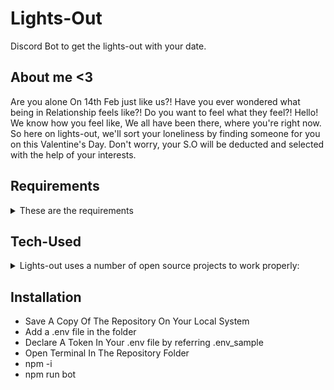 # Lights-Out
Discord Bot to get the lights-out with your date.
## About me <3

Are you alone On 14th Feb just like us?! 
Have you ever wondered what being in Relationship feels like?!
Do you want to feel what they feel?!
Hello! We know how you feel like, We all have been there, where you're right now. 
So here on lights-out, we'll sort your loneliness by finding someone for you on this Valentine's Day. 
Don't worry, your S.O will be deducted and selected with the help of your interests.

## Requirements
<details>
<summary>These are the requirements </summary>
<br>
  <ul>
    <li> NodeJs > 12.XX </li>
    <li> NPM >= 6.0.0</li>
    <li> Nodemon</li>
  </ul>
</details>

## Tech-Used
<details>
<summary>Lights-out uses a number of open source projects to work properly: </summary>

 - NodeJs
 - DiscordJs
 - [Google Cloud] Perspective API
 - CockroachDB 
 - PostgreSQL
</details>


## Installation 

-   Save A Copy Of The Repository On Your Local System
-   Add a .env file in the folder
-   Declare A Token In Your .env file by referring .env_sample
-   Open Terminal In The Repository Folder
-   npm -i
-   npm run bot
